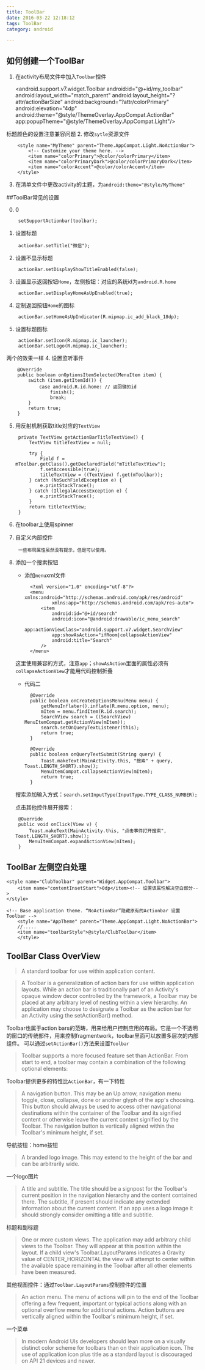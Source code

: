 ```yaml
---
title: ToolBar 
date: 2016-03-22 12:18:12
tags: ToolBar
category: android

---
```



## 如何创建一个ToolBar
1. 在activity布局文件中加入`Toolbar`控件

	<android.support.v7.widget.Toolbar
	   android:id="@+id/my_toolbar"
	   android:layout_width="match_parent"
	   android:layout_height="?attr/actionBarSize"
	   android:background="?attr/colorPrimary"
	   android:elevation="4dp"
	   android:theme="@style/ThemeOverlay.AppCompat.ActionBar"
	   app:popupTheme="@style/ThemeOverlay.AppCompat.Light"/>

<!--more-->

标题颜色的设置注意兼容问题
2. 修改`sytle`资源文件

	    <style name="MyTheme" parent="Theme.AppCompat.Light.NoActionBar">
        	<!-- Customize your theme here. -->
        	<item name="colorPrimary">@color/colorPrimary</item>
        	<item name="colorPrimaryDark">@color/colorPrimaryDark</item>
        	<item name="colorAccent">@color/colorAccent</item>
    	</style>
3. 在清单文件中更改activity的主题，为`android:theme="@style/MyTheme"`

##ToolBar常见的设置

0. 0

		setSupportActionbar(toolbar);

1. 设置标题

		actionBar.setTitle("微信");
2. 设置不显示标题

		actionBar.setDisplayShowTitleEnabled(false);
2. 设置显示返回按钮`Home`，左侧按钮：对应的系统id为`android.R.home`

		actionBar.setDisplayHomeAsUpEnabled(true);

3. 定制返回按钮`Home`的图标

		actionBar.setHomeAsUpIndicator(R.mipmap.ic_add_black_18dp);

3. 设置标题图标

		actionBar.setIcon(R.mipmap.ic_launcher);
        actionBar.setLogo(R.mipmap.ic_launcher);
两个的效果一样
4. 设置监听事件

	    @Override
    	public boolean onOptionsItemSelected(MenuItem item) {
        	switch (item.getItemId()) {
            	case android.R.id.home: // 返回键的id
                	finish();
                	break;
        	}
        	return true;
    	}
5. 用反射机制获取title对应的`TextView`

    	private TextView getActionBarTitleTextView() {
        	TextView titleTextView = null;

        	try {
            	Field f = mToolbar.getClass().getDeclaredField("mTitleTextView");
            	f.setAccessible(true);
            	titleTextView = ((TextView) f.get(mToolbar));
        	} catch (NoSuchFieldException e) {
            	e.printStackTrace();
        	} catch (IllegalAccessException e) {
            	e.printStackTrace();
        	}
        	return titleTextView;
    	}

7. 在toolbar上使用spinner
6. 自定义内部控件

		一些布局属性虽然没有提示，但是可以使用。
8. 添加一个搜索按钮
	- 添加`menu`xml文件

			<?xml version="1.0" encoding="utf-8"?>
			<menu xmlns:android="http://schemas.android.com/apk/res/android"
      				xmlns:app="http://schemas.android.com/apk/res-auto">
    			<item
        			android:id="@+id/search"
        			android:icon="@android:drawable/ic_menu_search"
        			app:actionViewClass="android.support.v7.widget.SearchView"
        			app:showAsAction="ifRoom|collapseActionView"
        			android:title="Search"
        		/>
			</menu>
	这里使用兼容的方式，注意`app`；`showAsAction`里面的属性必须有`collapseActionView`才能用代码控制折叠
	
	- 代码二

		    @Override
    		public boolean onCreateOptionsMenu(Menu menu) {
        		getMenuInflater().inflate(R.menu.option, menu);
        		mItem = menu.findItem(R.id.search);
        		SearchView search = ((SearchView) MenuItemCompat.getActionView(mItem));
        		search.setOnQueryTextListener(this);
        		return true;
    		}

   		 	@Override
    		public boolean onQueryTextSubmit(String query) {
        		Toast.makeText(MainActivity.this, "搜索" + query, Toast.LENGTH_SHORT).show();
        		MenuItemCompat.collapseActionView(mItem);
        		return true;
    		}
	搜索添加输入方式：`search.setInputType(InputType.TYPE_CLASS_NUMBER);`
	
	点击其他控件展开搜索：
   
		@Override
		public void onClick(View v) {
			Toast.makeText(MainActivity.this, "点击事件打开搜索", Toast.LENGTH_SHORT).show();
			MenuItemCompat.expandActionView(mItem);
		}



## ToolBar 左侧空白处理

	<style name="ClubToolbar" parent="Widget.AppCompat.Toolbar">  
		<item name="contentInsetStart">0dp</item><!-- 设置该属性解决空白部分-->  
	</style>

	<!-- Base application theme. “NoActionBar”隐藏原有的Actionbar 设置Toolbar -->
	    <style name="AppTheme" parent="Theme.AppCompat.Light.NoActionBar">
		//.....
		<item name="toolbarStyle">@style/ClubToolbar</item>
	    </style>














## ToolBar Class OverView
>A standard toolbar for use within application content.

>A Toolbar is a generalization of action bars for use within application layouts. While an action bar is traditionally part of an Activity's opaque window decor controlled by the framework, a Toolbar may be placed at any arbitrary level of nesting within a view hierarchy. An application may choose to designate a Toolbar as the action bar for an Activity using the setActionBar() method.

Toolbar也属于action bars的范畴，用来给用户控制应用的布局。它是一个不透明的窗口的传统部件，用来控制fragmentwork，toolbar里面可以放置多层次的内部组件。 可以通过`setActionBar()`方法来设置`Toolbar`


>Toolbar supports a more focused feature set than ActionBar. From start to end, a toolbar may contain a combination of the following optional elements:

Toolbar提供更多的特性比`ActionBar`，有一下特性

>A navigation button. This may be an Up arrow, navigation menu toggle, close, collapse, done or another glyph of the app's choosing. This button should always be used to access other navigational destinations within the container of the Toolbar and its signified content or otherwise leave the current context signified by the Toolbar. The navigation button is vertically aligned within the Toolbar's minimum height, if set.

导航按钮：home按钮
>
>A branded logo image. This may extend to the height of the bar and can be arbitrarily wide.

一个logo图片

>A title and subtitle. The title should be a signpost for the Toolbar's current position in the navigation hierarchy and the content contained there. The subtitle, if present should indicate any extended information about the current content. If an app uses a logo image it should strongly consider omitting a title and subtitle.

标题和副标题

>One or more custom views. The application may add arbitrary child views to the Toolbar. They will appear at this position within the layout. If a child view's Toolbar.LayoutParams indicates a Gravity value of CENTER_HORIZONTAL the view will attempt to center within the available space remaining in the Toolbar after all other elements have been measured.

其他视图控件：通过`Toolbar.LayoutParams`控制控件的位置

>An action menu. The menu of actions will pin to the end of the Toolbar offering a few frequent, important or typical actions along with an optional overflow menu for additional actions. Action buttons are vertically aligned within the Toolbar's minimum height, if set.

一个菜单

>In modern Android UIs developers should lean more on a visually distinct color scheme for toolbars than on their application icon. The use of application icon plus title as a standard layout is discouraged on API 21 devices and newer.
